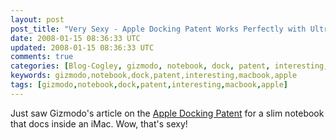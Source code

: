 ```yaml
---           
layout: post
post_title: "Very Sexy - Apple Docking Patent Works Perfectly with Ultra-Slim MacBook"
date: 2008-01-15 08:36:33 UTC
updated: 2008-01-15 08:36:33 UTC
comments: true
categories: [Blog-Cogley, gizmodo, notebook, dock, patent, interesting, macbook, apple]
keywords: gizmodo,notebook,dock,patent,interesting,macbook,apple
tags: [gizmodo,notebook,dock,patent,interesting,macbook,apple]
---
```

 
Just saw Gizmodo's article on the [Apple Docking Patent](http://gizmodo.com/339918/apple-docking-patent-works-perfectly-with-ultra+slim-macbook) for a slim notebook that docs inside an iMac. Wow, that's sexy!<!-- tags begin --><!-- tags end -->